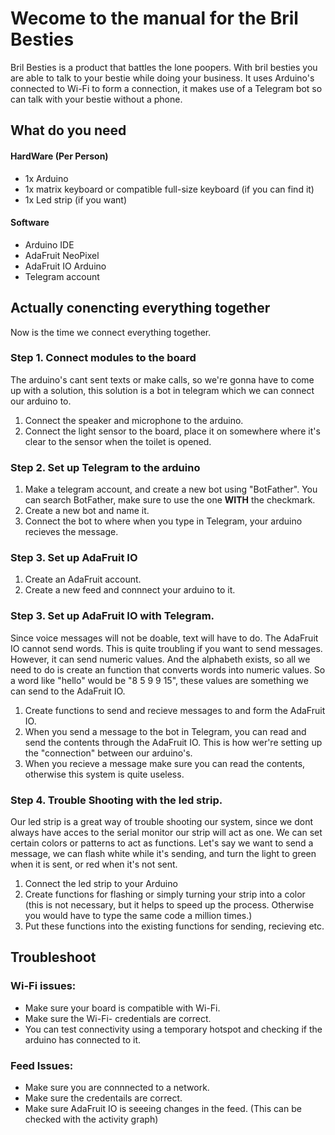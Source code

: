 # Wecome to the manual for the Bril Besties
Bril Besties is a product that battles the lone poopers. With bril besties you are able to talk to your bestie while doing your business.
It uses Arduino's connected to Wi-Fi to form a connection, it makes use of a Telegram bot so can talk with your bestie without a phone.
## What do you need
#### HardWare (Per Person)
- 1x Arduino
- 1x matrix keyboard or compatible full-size keyboard (if you can find it)
- 1x Led strip (if you want)
#### Software
- Arduino IDE
- AdaFruit NeoPixel
- AdaFruit IO Arduino
- Telegram account
## Actually conencting everything together
Now is the time we connect everything together. 
 ### Step 1. Connect modules to the board
 The arduino's cant sent texts or make calls, so we're gonna have to come up with a solution, this solution is a bot in telegram which we can connect our arduino to.
1. Connect the speaker and microphone to the arduino.
2. Connect the light sensor to the board, place it on somewhere where it's clear to the sensor when the toilet is opened.
### Step 2. Set up Telegram to the arduino
1. Make a telegram account, and create a new bot using "BotFather". You can search BotFather, make sure to use the one **WITH** the checkmark.
2. Create a new bot and name it.
3. Connect the bot to where when you type in Telegram, your arduino recieves the message.
### Step 3. Set up AdaFruit IO
1. Create an AdaFruit account.
2. Create a new feed and connnect your arduino to it.
### Step 3. Set up AdaFruit IO with Telegram.
Since voice messages will not be doable, text will have to do. The AdaFruit IO cannot send words. This is quite troubling if you want to send messages. However, it can send numeric values. And the alphabeth exists, so all we need to do is create an function that converts words into numeric values. So a word like "hello" would be "8 5 9 9 15", these values are something we can send to the AdaFruit IO. 
1. Create functions to send and recieve messages to and form the AdaFruit IO.
2. When you send a message to the bot in Telegram, you can read and send the contents through the AdaFruit IO. This is how wer're setting up the "connection" between our arduino's.
3. When you recieve a message make sure you can read the contents, otherwise this system is quite useless.
### Step 4. Trouble Shooting with the led strip.
Our led strip is a great way of trouble shooting our system, since we dont always have acces to the serial monitor our strip will act as one.
We can set certain colors or patterns to act as functions.
Let's say we want to send a message, we can flash white while it's sending, and turn the light to green when it is sent, or red when it's not sent.
1. Connect the led strip to your Arduino
2. Create functions for flashing or simply turning your strip into a color (this is not necessary, but it helps to speed up the process. Otherwise you would have to type the same code a million times.)
3. Put these functions into the existing functions for sending, recieving etc.
## Troubleshoot
### Wi-Fi issues:
- Make sure your board is compatible with Wi-Fi.
- Make sure the Wi-Fi- credentials are correct.
- You can test connectivity using a temporary hotspot and checking if the arduino has connected to it.
### Feed Issues:
- Make sure you are connnected to a network.
- Make sure the credentails are correct.
- Make sure AdaFruit IO is seeeing changes in the feed. (This can be checked with the activity graph)

